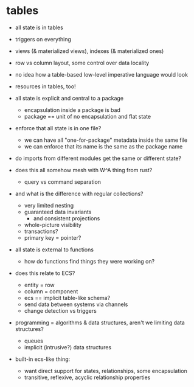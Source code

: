 # tables

- all state is in tables
- triggers on everything
- views (& materialized views), indexes (& materialized ones)
- row vs column layout, some control over data locality
- no idea how a table-based low-level imperative language would look
- resources in tables, too!

- all state is explicit and central to a package
  - encapsulation inside a package is bad
  - package == unit of no encapsulation and flat state
- enforce that all state is in one file?
  - we can have all "one-for-package" metadata inside the same file
  - we can enforce that its name is the same as the package name
- do imports from different modules get the same or different state?

- does this all somehow mesh with W^A thing from rust?
  - query vs command separation
- and what is the difference with regular collections?
  - very limited nesting
  - guaranteed data invariants
    - and consistent projections
  - whole-picture visibility
  - transactions?
  - primary key = pointer?

- all state is external to functions
  - how do functions find things they were working on?
- does this relate to ECS?
  - entity = row
  - column = component
  - ecs == implicit table-like schema?
  - send data between systems via channels
  - change detection vs triggers
- programming = algorithms & data structures, aren't we limiting data structures?
  - queues
  - implicit (intrusive?) data structures

- built-in ecs-like thing:
  - want direct support for states, relationships, some encapsulation
  - transitive, reflexive, acyclic relationship properties
